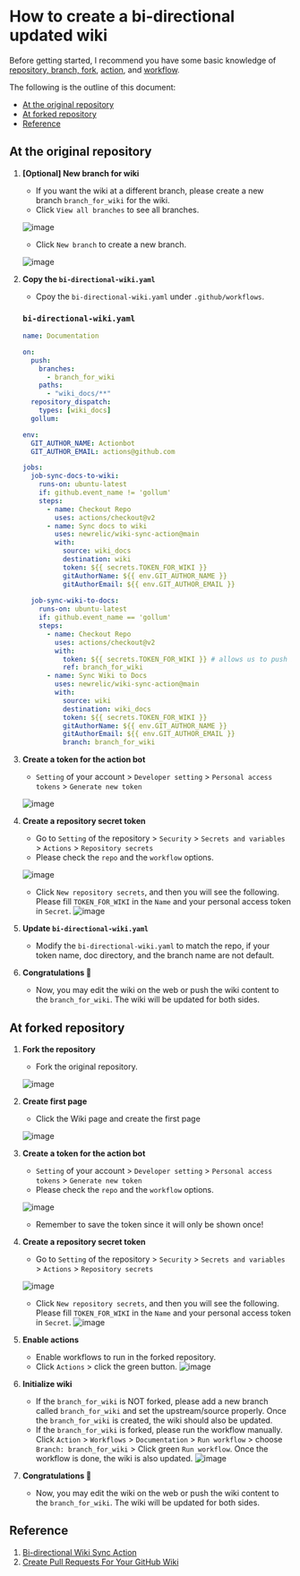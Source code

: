 # How to create a bi-directional updated wiki
Before getting started, I recommend you have some basic knowledge of [repository, branch, fork](https://docs.github.com/en/repositories/creating-and-managing-repositories/about-repositories), [action](https://docs.github.com/en/actions), and [workflow](https://docs.github.com/en/actions/using-workflows).

The following is the outline of this document:
* [At the original repository](https://github.com/ChunYen-Chen/CheckNode/wiki/Home#at-the-original-repository)
* [At forked repository](https://github.com/ChunYen-Chen/CheckNode/wiki/Home#at-forked-repository)
* [Reference](https://github.com/ChunYen-Chen/CheckNode/wiki/Home#Reference)

## At the original repository
1. **[Optional] New branch for wiki**
   * If you want the wiki at a different branch, please create a new branch `branch_for_wiki` for the wiki.
   * Click `View all branches` to see all branches.

   ![image](https://github.com/ChunYen-Chen/CheckNode/assets/70311975/47d2f465-7a67-47bf-bd7c-b16f13d320c9)
   * Click `New branch` to create a new branch.

   ![image](https://github.com/ChunYen-Chen/CheckNode/assets/70311975/47f11fb5-0441-4ed7-a9c5-d3430866fdb2)

1. **Copy the `bi-directional-wiki.yaml`**
   * Cpoy the `bi-directional-wiki.yaml` under `.github/workflows`.
   ### `bi-directional-wiki.yaml`
   ```YAML
   name: Documentation

   on:
     push:
       branches:
         - branch_for_wiki
       paths:
         - "wiki_docs/**"
     repository_dispatch:
       types: [wiki_docs]
     gollum:

   env:
     GIT_AUTHOR_NAME: Actionbot
     GIT_AUTHOR_EMAIL: actions@github.com

   jobs:
     job-sync-docs-to-wiki:
       runs-on: ubuntu-latest
       if: github.event_name != 'gollum'
       steps:
         - name: Checkout Repo
           uses: actions/checkout@v2
         - name: Sync docs to wiki
           uses: newrelic/wiki-sync-action@main
           with:
             source: wiki_docs
             destination: wiki
             token: ${{ secrets.TOKEN_FOR_WIKI }}
             gitAuthorName: ${{ env.GIT_AUTHOR_NAME }}
             gitAuthorEmail: ${{ env.GIT_AUTHOR_EMAIL }}
  
     job-sync-wiki-to-docs:
       runs-on: ubuntu-latest
       if: github.event_name == 'gollum'
       steps:
         - name: Checkout Repo
           uses: actions/checkout@v2
           with:
             token: ${{ secrets.TOKEN_FOR_WIKI }} # allows us to push back to repo
             ref: branch_for_wiki
         - name: Sync Wiki to Docs
           uses: newrelic/wiki-sync-action@main
           with:
             source: wiki
             destination: wiki_docs
             token: ${{ secrets.TOKEN_FOR_WIKI }}
             gitAuthorName: ${{ env.GIT_AUTHOR_NAME }}
             gitAuthorEmail: ${{ env.GIT_AUTHOR_EMAIL }}
             branch: branch_for_wiki
   ```
1. **Create a token for the action bot**
   * `Setting` of your account > `Developer setting` > `Personal access tokens` > `Generate new token`

   ![image](https://github.com/ChunYen-Chen/CheckNode/assets/70311975/5e19015d-5ebb-46b6-9a7c-eb3fff298527)

1. **Create a repository secret token**
   * Go to `Setting` of the repository > `Security` > `Secrets and variables` > `Actions` > `Repository secrets`
   * Please check the `repo` and the `workflow` options.
   
   ![image](https://github.com/ChunYen-Chen/CheckNode/assets/70311975/1e7a7a4e-924f-442d-8f96-d48e4f1dc783)

   * Click `New repository secrets`, and then you will see the following. Please fill `TOKEN_FOR_WIKI` in the `Name` and your personal access token in `Secret`. 
   ![image](https://github.com/ChunYen-Chen/CheckNode/assets/70311975/146c4c9e-4651-47e4-919d-a3e59484222a)

1. **Update `bi-directional-wiki.yaml`**
   * Modify the `bi-directional-wiki.yaml` to match the repo, if your token name, doc directory, and the branch name are not default.

1. **Congratulations :tada:**
   * Now, you may edit the wiki on the web or push the wiki content to the `branch_for_wiki`. The wiki will be updated for both sides.

## At forked repository
1. **Fork the repository**
   * Fork the original repository.
   
   ![image](https://github.com/ChunYen-Chen/CheckNode/assets/70311975/ce645646-e9f8-484d-8579-ac7db4c88a8b)

1. **Create first page**
   * Click the Wiki page and create the first page

   ![image](https://github.com/ChunYen-Chen/CheckNode/assets/70311975/c48243fb-d603-4475-9949-3a088561c5c1)

1. **Create a token for the action bot**
   * `Setting` of your account > `Developer setting` > `Personal access tokens` > `Generate new token`
   * Please check the `repo` and the `workflow` options.

   ![image](https://github.com/ChunYen-Chen/CheckNode/assets/70311975/5e19015d-5ebb-46b6-9a7c-eb3fff298527)

   * Remember to save the token since it will only be shown once!

1. **Create a repository secret token**
   * Go to `Setting` of the repository > `Security` > `Secrets and variables` > `Actions` > `Repository secrets`
   
   ![image](https://github.com/ChunYen-Chen/CheckNode/assets/70311975/1e7a7a4e-924f-442d-8f96-d48e4f1dc783)

   * Click `New repository secrets`, and then you will see the following. Please fill `TOKEN_FOR_WIKI` in the `Name` and your personal access token in `Secret`. 
   ![image](https://github.com/ChunYen-Chen/CheckNode/assets/70311975/146c4c9e-4651-47e4-919d-a3e59484222a)

1. **Enable actions**
   * Enable workflows to run in the forked repository.
   * Click `Actions` > click the green button.
   ![image](https://github.com/ChunYen-Chen/CheckNode/assets/70311975/9e58d4a8-3248-4ceb-81ff-276a6943149d)

1. **Initialize wiki**
   * If the `branch_for_wiki` is NOT forked, please add a new branch called `branch_for_wiki` and set the upstream/source properly. Once the `branch_for_wiki` is created, the wiki should also be updated.
   * If the `branch_for_wiki` is forked, please run the workflow manually. Click `Action` > `Workflows` > `Documentation` > `Run workflow` > choose `Branch: branch_for_wiki` > Click green `Run workflow`. Once the workflow is done, the wiki is also updated.
   ![image](https://github.com/ChunYen-Chen/CheckNode/assets/70311975/189376a2-c11f-4801-acc3-2656db6b31ef)

1. **Congratulations :tada:**
   * Now, you may edit the wiki on the web or push the wiki content to the `branch_for_wiki`. The wiki will be updated for both sides.

## Reference
1. [Bi-directional Wiki Sync Action](https://github.com/marketplace/actions/bi-directional-wiki-sync-action)
2. [Create Pull Requests For Your GitHub Wiki](https://nimblehq.co/blog/create-github-wiki-pull-request)
